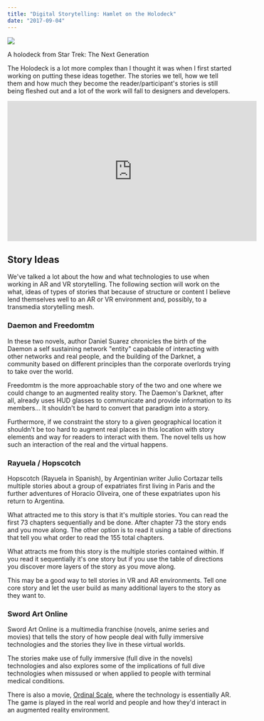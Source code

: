 ```yaml
---
title: "Digital Storytelling: Hamlet on the Holodeck"
date: "2017-09-04"
---
```


![](//publishing-project.rivendellweb.net/wp-content/uploads/2017/08/holodeck_empty.jpg)

A holodeck from Star Trek: The Next Generation

The Holodeck is a lot more complex than I thought it was when I first started working on putting these ideas together. The stories we tell, how we tell them and how much they become the reader/participant's stories is still being fleshed out and a lot of the work will fall to designers and developers.

<iframe width="560" height="315" src="https://www.youtube.com/embed/_vQo0ApkAtI?rel=0" frameborder="0" allowfullscreen></iframe>

## Story Ideas

We've talked a lot about the how and what technologies to use when working in AR and VR storytelling. The following section will work on the what, ideas of types of stories that because of structure or content I believe lend themselves well to an AR or VR environment and, possibly, to a transmedia storytelling mesh.

### Daemon and Freedomtm

In these two novels, author Daniel Suarez chronicles the birth of the Daemon a self sustaining network "entity" capabable of interacting with other networks and real people, and the building of the Darknet, a community based on different principles than the corporate overlords trying to take over the world.

Freedomtm is the more approachable story of the two and one where we could change to an augmented reality story. The Daemon's Darknet, after all, already uses HUD glasses to communicate and provide information to its members... It shouldn't be hard to convert that paradigm into a story.

Furthermore, if we constraint the story to a given geographical location it shouldn't be too hard to augment real places in this location with story elements and way for readers to interact with them. The novel tells us how such an interaction of the real and the virtual happens.

### Rayuela / Hopscotch

Hopscotch (Rayuela in Spanish), by Argentinian writer Julio Cortazar tells multiple stories about a group of expatriates first living in Paris and the further adventures of Horacio Oliveira, one of these expatriates upon his return to Argentina.

What attracted me to this story is that it's multiple stories. You can read the first 73 chapters sequentially and be done. After chapter 73 the story ends and you move along. The other option is to read it using a table of directions that tell you what order to read the 155 total chapters.

What attracts me from this story is the multiple stories contained within. If you read it sequentially it's one story but if you use the table of directions you discover more layers of the story as you move along.

This may be a good way to tell stories in VR and AR environments. Tell one core story and let the user build as many additional layers to the story as they want to.

### Sword Art Online

Sword Art Online is a multimedia franchise (novels, anime series and movies) that tells the story of how people deal with fully immersive technologies and the stories they live in these virtual worlds.

The stories make use of fully immersive (full dive in the novels) technologies and also explores some of the implications of full dive technologies when missused or when applied to people with terminal medical conditions.

There is also a movie, [Ordinal Scale](http://sao-movie.net/us/), where the technology is essentially AR. The game is played in the real world and people and how they'd interact in an augmented reality environment.
